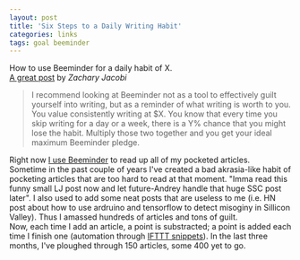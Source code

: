 ```yaml
---
layout: post
title: 'Six Steps to a Daily Writing Habit'
categories: links
tags: goal beeminder
---
```


How to use Beeminder for a daily habit of X.  
[A great post](http://socratic-form-microscopy.com/2017/06/18/six-steps-to-a-daily-writing-habit/) by _Zachary Jacobi_

> I recommend looking at Beeminder not as a tool to effectively guilt yourself into writing, but as a reminder of what writing is worth to you. You value consistently writing at $X. You know that every time you skip writing for a day or a week, there is a Y% chance that you might lose the habit. Multiply those two together and you get your ideal maximum Beeminder pledge.

Right now [I use Beeminder](https://www.beeminder.com/bizzz/pocket) to read up all of my pocketed articles.  
Sometime in the past couple of years I've created a bad akrasia-like habit of pocketing articles that are too hard to read at that moment. "Imma read this funny small LJ post now and let future-Andrey handle that huge SSC post later". I also used to add some neat posts that are useless to me (i.e. HN post about how to use ardruino and tensorflow to detect misoginy in Sillicon Valley). Thus I amassed hundreds of articles and tons of guilt.  
Now, each time I add an article, a point is substracted; a point is added each time I finish one (automation through [IFTTT snippets](https://ifttt.com/pocket)). In the last three months, I've ploughed through 150 articles, some 400 yet to go.



